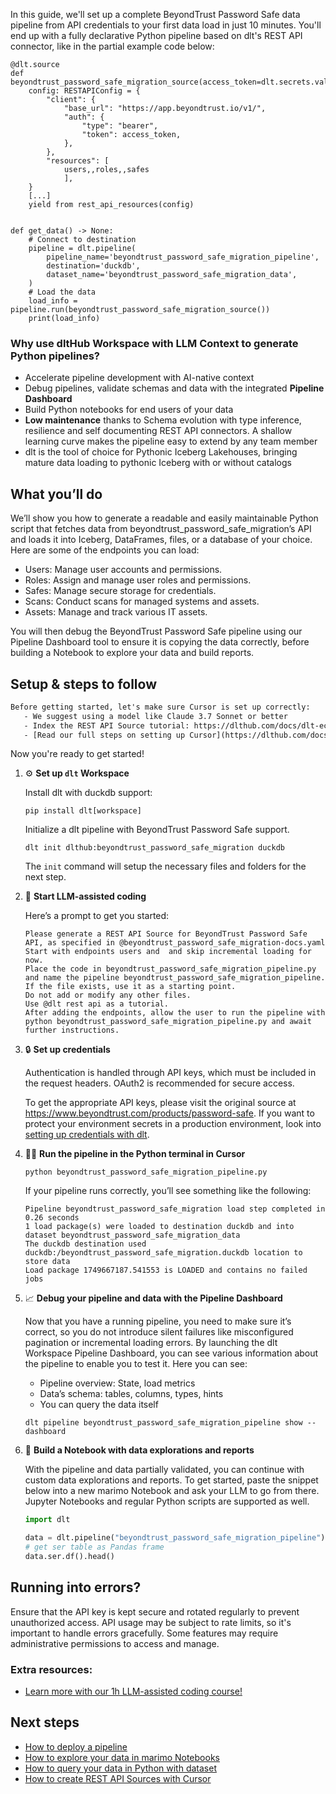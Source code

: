 In this guide, we'll set up a complete BeyondTrust Password Safe data pipeline from API credentials to your first data load in just 10 minutes. You'll end up with a fully declarative Python pipeline based on dlt's REST API connector, like in the partial example code below:

```python-outcome
@dlt.source
def beyondtrust_password_safe_migration_source(access_token=dlt.secrets.value):
    config: RESTAPIConfig = {
        "client": {
            "base_url": "https://app.beyondtrust.io/v1/",
            "auth": {
                "type": "bearer",
                "token": access_token,
            },
        },
        "resources": [
            users,,roles,,safes
            ],
    }
    [...]
    yield from rest_api_resources(config)


def get_data() -> None:
    # Connect to destination
    pipeline = dlt.pipeline(
        pipeline_name='beyondtrust_password_safe_migration_pipeline',
        destination='duckdb',
        dataset_name='beyondtrust_password_safe_migration_data', 
    )
    # Load the data
    load_info = pipeline.run(beyondtrust_password_safe_migration_source())
    print(load_info) 
```

### Why use dltHub Workspace with LLM Context to generate Python pipelines?

- Accelerate pipeline development with AI-native context
- Debug pipelines, validate schemas and data with the integrated **Pipeline Dashboard**
- Build Python notebooks for end users of your data
- **Low maintenance** thanks to Schema evolution with type inference, resilience and self documenting REST API connectors. A shallow learning curve makes the pipeline easy to extend by any team member
- dlt is the tool of choice for Pythonic Iceberg Lakehouses, bringing mature data loading to pythonic Iceberg with or without catalogs

## What you’ll do

We’ll show you how to generate a readable and easily maintainable Python script that fetches data from beyondtrust_password_safe_migration’s API and loads it into Iceberg, DataFrames, files, or a database of your choice. Here are some of the endpoints you can load:

- Users: Manage user accounts and permissions.
- Roles: Assign and manage user roles and permissions.
- Safes: Manage secure storage for credentials.
- Scans: Conduct scans for managed systems and assets.
- Assets: Manage and track various IT assets.

You will then debug the BeyondTrust Password Safe pipeline using our Pipeline Dashboard tool to ensure it is copying the data correctly, before building a Notebook to explore your data and build reports.

## Setup & steps to follow

```default
Before getting started, let's make sure Cursor is set up correctly:
   - We suggest using a model like Claude 3.7 Sonnet or better
   - Index the REST API Source tutorial: https://dlthub.com/docs/dlt-ecosystem/verified-sources/rest_api/ and add it to context as **@dlt rest api**
   - [Read our full steps on setting up Cursor](https://dlthub.com/docs/dlt-ecosystem/llm-tooling/cursor-restapi#23-configuring-cursor-with-documentation)
```

Now you're ready to get started!

1. ⚙️ **Set up `dlt` Workspace**
    
    Install dlt with duckdb support:
    ```shell
    pip install dlt[workspace]
    ```

    Initialize a dlt pipeline with BeyondTrust Password Safe support.
    ```shell
    dlt init dlthub:beyondtrust_password_safe_migration duckdb
    ```

    The `init` command will setup the necessary files and folders for the next step.
    
2. 🤠 **Start LLM-assisted coding**
    
    Here’s a prompt to get you started:
    
    ```prompt
    Please generate a REST API Source for BeyondTrust Password Safe API, as specified in @beyondtrust_password_safe_migration-docs.yaml 
    Start with endpoints users and  and skip incremental loading for now. 
    Place the code in beyondtrust_password_safe_migration_pipeline.py and name the pipeline beyondtrust_password_safe_migration_pipeline. 
    If the file exists, use it as a starting point. 
    Do not add or modify any other files. 
    Use @dlt rest api as a tutorial. 
    After adding the endpoints, allow the user to run the pipeline with python beyondtrust_password_safe_migration_pipeline.py and await further instructions.
    ```

    
3. 🔒 **Set up credentials** 
    
    Authentication is handled through API keys, which must be included in the request headers. OAuth2 is recommended for secure access.
    
    To get the appropriate API keys, please visit the original source at https://www.beyondtrust.com/products/password-safe.
    If you want to protect your environment secrets in a production environment, look into [setting up credentials with dlt](https://dlthub.com/docs/walkthroughs/add_credentials).
    
4. 🏃‍♀️ **Run the pipeline in the Python terminal in Cursor**
    
    ```shell
    python beyondtrust_password_safe_migration_pipeline.py
    ```
    
    If your pipeline runs correctly, you’ll see something like the following:
    
    ```shell
    Pipeline beyondtrust_password_safe_migration load step completed in 0.26 seconds
    1 load package(s) were loaded to destination duckdb and into dataset beyondtrust_password_safe_migration_data
    The duckdb destination used duckdb:/beyondtrust_password_safe_migration.duckdb location to store data
    Load package 1749667187.541553 is LOADED and contains no failed jobs
    ```
    
5. 📈 **Debug your pipeline and data with the Pipeline Dashboard**

    Now that you have a running pipeline, you need to make sure it’s correct, so you do not introduce silent failures like misconfigured pagination or incremental loading errors. By launching the dlt Workspace Pipeline Dashboard, you can see various information about the pipeline to enable you to test it. Here you can see:
    - Pipeline overview: State, load metrics
    - Data’s schema: tables, columns, types, hints
    - You can query the data itself
    
    ```shell
    dlt pipeline beyondtrust_password_safe_migration_pipeline show --dashboard
    ```
    
6. 🐍 **Build a Notebook with data explorations and reports**

    With the pipeline and data partially validated, you can continue with custom data explorations and reports. To get started, paste the snippet below into a new marimo Notebook and ask your LLM to go from there. Jupyter Notebooks and regular Python scripts are supported as well.

    
    ```python
    import dlt

   data = dlt.pipeline("beyondtrust_password_safe_migration_pipeline").dataset()
   # get ser table as Pandas frame
   data.ser.df().head()
    ```

## Running into errors?

Ensure that the API key is kept secure and rotated regularly to prevent unauthorized access. API usage may be subject to rate limits, so it's important to handle errors gracefully. Some features may require administrative permissions to access and manage.

### Extra resources:

- [Learn more with our 1h LLM-assisted coding course!](https://www.youtube.com/watch?v=GGid70rnJuM)

## Next steps

- [How to deploy a pipeline](https://dlthub.com/docs/walkthroughs/deploy-a-pipeline)
- [How to explore your data in marimo Notebooks](https://dlthub.com/docs/general-usage/dataset-access/marimo)
- [How to query your data in Python with dataset](https://dlthub.com/docs/general-usage/dataset-access/dataset)
- [How to create REST API Sources with Cursor](https://dlthub.com/docs/dlt-ecosystem/llm-tooling/cursor-restapi)
